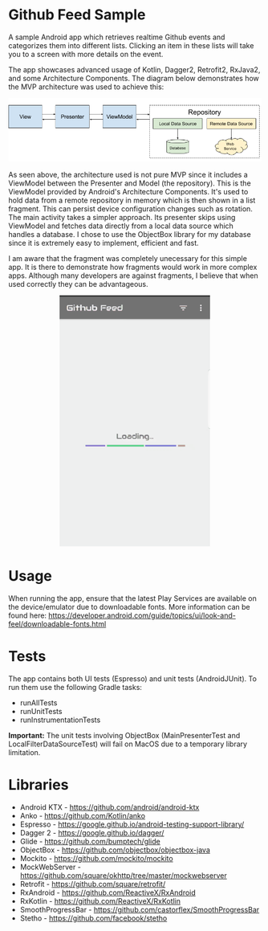 Github Feed Sample
======

A sample Android app which retrieves realtime Github events and categorizes them into different lists. Clicking an item in these lists will take you to a screen with more details on the event.

The app showcases advanced usage of Kotlin, Dagger2, Retrofit2, RxJava2, and some Architecture Components. The diagram below demonstrates how the MVP architecture was used to achieve this:

![App Architecture Diagram](mvp_diagram.png)

As seen above, the architecture used is not pure MVP since it includes a ViewModel between the Presenter and Model (the repository).
This is the ViewModel provided by Android's Architecture Components. It's used to hold data from a remote repository in memory which is then shown in a list fragment. This can persist device configuration changes such as rotation. The main activity takes a simpler approach. Its presenter skips using ViewModel and fetches data directly from a local data source which handles a database. I chose to use the ObjectBox library for my database since it is extremely easy to implement, efficient and fast. 

I am aware that the fragment was completely unecessary for this simple app. It is there to demonstrate how fragments would work in more complex apps. Although many developers are against fragments, I believe that when used correctly they can be advantageous.

<p align="center">
    <img width="300" height="500" src="./sample.gif">
</p>

Usage
======

When running the app, ensure that the latest Play Services are available on the device/emulator due to downloadable fonts.
More information can be found here: https://developer.android.com/guide/topics/ui/look-and-feel/downloadable-fonts.html

Tests
======

The app contains both UI tests (Espresso) and unit tests (AndroidJUnit).
To run them use the following Gradle tasks:

 * runAllTests
 * runUnitTests
 * runInstrumentationTests
 
 **Important:** The unit tests involving ObjectBox (MainPresenterTest and LocalFilterDataSourceTest) will fail on MacOS due to a           temporary library limitation.
 
 Libraries
 ======
 
 * Android KTX - https://github.com/android/android-ktx
 * Anko - https://github.com/Kotlin/anko
 * Espresso - https://google.github.io/android-testing-support-library/
 * Dagger 2 - https://google.github.io/dagger/
 * Glide - https://github.com/bumptech/glide
 * ObjectBox - https://github.com/objectbox/objectbox-java
 * Mockito - https://github.com/mockito/mockito
 * MockWebServer - https://github.com/square/okhttp/tree/master/mockwebserver
 * Retrofit - https://github.com/square/retrofit/
 * RxAndroid - https://github.com/ReactiveX/RxAndroid
 * RxKotlin - https://github.com/ReactiveX/RxKotlin
 * SmoothProgressBar - https://github.com/castorflex/SmoothProgressBar
 * Stetho - https://github.com/facebook/stetho
 
 
